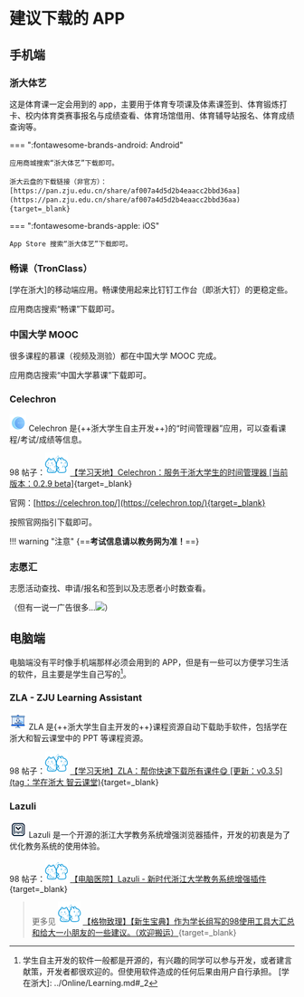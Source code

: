 # **建议下载的 APP**

## 手机端

### 浙大体艺

这是体育课一定会用到的 app，主要用于体育专项课及体素课签到、体育锻炼打卡、校内体育类赛事报名与成绩查看、体育场馆借用、体育辅导站报名、体育成绩查询等。

=== ":fontawesome-brands-android: Android"

    应用商城搜索“浙大体艺”下载即可。

    浙大云盘的下载链接（非官方）：[https://pan.zju.edu.cn/share/af007a4d5d2b4eaacc2bbd36aa](https://pan.zju.edu.cn/share/af007a4d5d2b4eaacc2bbd36aa){target=_blank}

=== ":fontawesome-brands-apple: iOS"

    App Store 搜索“浙大体艺”下载即可。

### 畅课（TronClass）

[学在浙大]的移动端应用。畅课使用起来比钉钉工作台（即浙大钉）的更稳定些。

应用商店搜索“畅课”下载即可。

### 中国大学 MOOC

很多课程的慕课（视频及测验）都在中国大学 MOOC 完成。

应用商店搜索“中国大学慕课”下载即可。

### Celechron

![](../images/LOGO/Celechron_LOGO.png) Celechron 是{++浙大学生自主开发++}的“时间管理器”应用，可以查看课程/考试/成绩等信息。

98 帖子：![cc98](../images/LOGO/CC98_LOGO.png) [【学习天地】Celechron：服务于浙大学生的时间管理器 [当前版本：0.2.9 beta]](https://www.cc98.org/topic/5807824){target=_blank}

官网：[https://celechron.top/](https://celechron.top/){target=_blank}

按照官网指引下载即可。

!!! warning "注意"
    {==**考试信息请以教务网为准！**==}

### 志愿汇

志愿活动查找、申请/报名和签到以及志愿者小时数查看。

（但有一说一广告很多...![](../images/tieba/wuyu.png)）


## 电脑端

电脑端没有平时像手机端那样必须会用到的 APP，但是有一些可以方便学习生活的软件，且主要是学生自己写的[^1]。

### ZLA - ZJU Learning Assistant

![](../images/LOGO/ZLA_LOGO.png)
ZLA 是{++浙大学生自主开发的++}课程资源自动下载助手软件，包括学在浙大和智云课堂中的 PPT 等课程资源。

98 帖子：![cc98](../images/LOGO/CC98_LOGO.png) [【学习天地】ZLA：帮你快速下载所有课件😋  [更新：v0.3.5] (tag：学在浙大 智云课堂)](https://www.cc98.org/topic/5860105){target=_blank}

### Lazuli

![](../images/LOGO/Lazuli_LOGO.png)
Lazuli 是一个开源的浙江大学教务系统增强浏览器插件，开发的初衷是为了优化教务系统的使用体验。

98 帖子：![cc98](../images/LOGO/CC98_LOGO.png) [【电脑医院】Lazuli - 新时代浙江大学教务系统增强插件](https://www.cc98.org/topic/5821806){target=_blank}

> 更多见 ![cc98](../images/LOGO/CC98_LOGO.png) [【格物致理】【新生宝典】作为学长组写的98使用工具大汇总和给大一小朋友的一些建议。（欢迎搬运）](https://www.cc98.org/topic/5925723){target=_blank}

[^1]: 学生自主开发的软件一般都是开源的，有兴趣的同学可以参与开发，或者建言献策，开发者都很欢迎的。但使用软件造成的任何后果由用户自行承担。
[学在浙大]: ../Online/Learning.md#_2